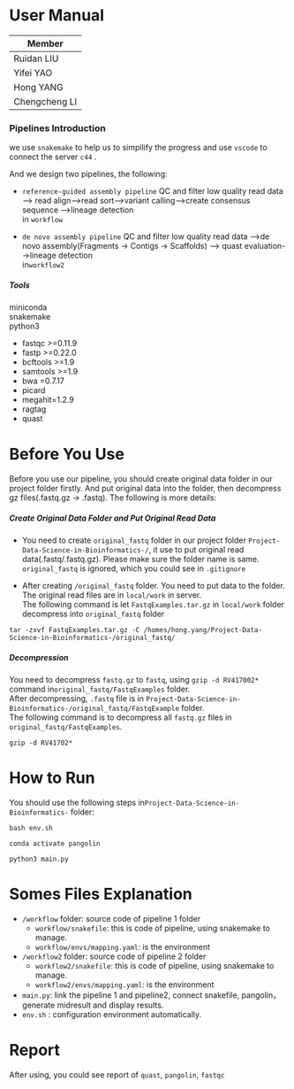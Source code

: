 # User Manual

|  Member       | 
|  ----         |
| Ruidan LIU    | 
| Yifei YAO     | 
| Hong YANG     | 
| Chengcheng LI | 


### Pipelines Introduction

we use `snakemake` to help us to simpllify the progress and use `vscode` to connect the server `c44` .

And we design two pipelines, the following:

- `reference-guided assembly pipeline` QC and filter low quality read data --> read align-->read sort-->variant calling-->create consensus sequence -->lineage detection</br>
in `workflow`

- `de novo assembly pipeline` QC and filter low quality read data -->de novo assembly(Fragments -> Contigs -> Scaffolds) --> quast evaluation-->lineage detection</br>
in`workflow2`



##### Tools

miniconda</br>
snakemake</br>
python3</br>
- fastqc >=0.11.9
- fastp >=0.22.0
- bcftools >=1.9
- samtools >=1.9
- bwa =0.7.17
- picard
- megahit=1.2.9
- ragtag
- quast


# Before You Use

Before you use our pipeline, you should create original data folder in our project folder firstly. And put original data into the folder, then decompress gz files(.fastq.gz -> .fastq). The following is more details:

##### Create Original Data Folder and Put Original Read Data

*  You need to create `original_fastq` folder in our project folder `Project-Data-Science-in-Bioinformatics-/`, it use to put original read data(.fastq/.fastq.gz). Please make sure the folder name is same. </br>
`original_fastq` is ignored, which you could see in `.gitignore`</br>


* After creating `/original_fastq` folder. You need to put data to the folder. </br>
The original read files are in `local/work` in server. </br>
The following command is let `FastqExamples.tar.gz` in `local/work` folder decompress into `original_fastq` folder</br>
```
tar -zxvf FastqExamples.tar.gz -C /homes/hong.yang/Project-Data-Science-in-Bioinformatics-/original_fastq/
```
##### Decompression
You need to decompress `fastq.gz` to `fastq`, using `gzip -d RV417002*` command in`original_fastq/FastqExamples` folder.</br>
After decompressing, `.fastq` file is in `Project-Data-Science-in-Bioinformatics-/original_fastq/FastqExample` folder.</br>
The following command is to decompress all `fastq.gz` files in `original_fastq/FastqExamples`.

```
gzip -d RV41702*
```

  
# How to Run

You should use the following steps in`Project-Data-Science-in-Bioinformatics-` folder:
```
bash env.sh
```

```
conda activate pangolin
```

```
python3 main.py
```
# Somes Files Explanation
* `/workflow` folder: source code of pipeline 1 folder </br>
  * `workflow/snakefile`: this is code of pipeline, using snakemake to manage.</br>
  * `workflow/envs/mapping.yaml`: is the environment
* `/workflow2` folder: source code of pipeline 2 folder </br>
  * `workflow2/snakefile`: this is code of pipeline, using snakemake to manage.</br>
  * `workflow2/envs/mapping.yaml`: is the environment
* `main.py`: link the pipeline 1 and pipeline2, connect snakefile, pangolin，generate midresult and display results. 
* `env.sh` : configuration environment automatically.

# Report
After using, you could see report of `quast`, `pangolin`, `fastqc`
